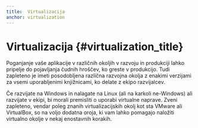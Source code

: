 ```yaml
---
title:  Virtualizacija
anchor: virtualization
---
```


# Virtualizacija {#virtualization_title}

Poganjanje vaše aplikacije v različnih okoljih v razvoju in produkciji lahko pripelje do pojavljanja čudnih hroščev,
ko greste v produkcijo. Tudi zapleteno je imeti posodobljena različna razvojna okolja z enakimi
verzijami za vsemi uporabljenimi knjižnicami, ko delate z ekipo razvijalcev.

Če razvijate na Windows in nalagate na Linux (ali na karkoli ne-Windows) ali razvijate v ekipi, bi
morali premisliti o uporabi virtualne naprave.
Zveni zapleteno, vendar poleg znanih virtualizacijskih okolj kot sta VMware ali VirtualBox, so na voljo
dodatna oroja, ki vam lahko pomagajo naložiti virtualno okolje v nekaj enostavnih korakih.

